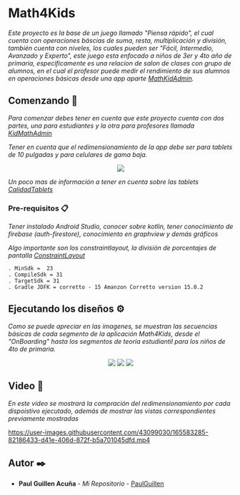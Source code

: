 # Math4Kids

_Este proyecto es la base de un juego llamado "Piensa rápido", el cual cuenta con operaciones báscias de suma, resta, multiplicación y división, también cuenta con  niveles, los cuales pueden ser "Fácil, Intermedio, Avanzado y Experto", este juego esta enfocado a niños de 3er y 4to año de primaria, especificamente es una relacion de salon de clases con grupo de alumnos, en el cual el profesor puede medir el rendimiento de sus alumnos en operaciones básicas desde una app aparte [MathKidAdmin](https://github.com/PaulGuillen/KidMathAdmin)._

## Comenzando 🚀
_Para comenzar debes tener en cuenta que este proyecto cuenta con dos partes, una para estudiantes y la otra para profesores llamada [KidMathAdmin](https://github.com/PaulGuillen/KidMathAdmin)_

_Tener en cuenta que el redimensionamiento de la app debe ser para tablets de 10 pulgadas y para celulares de gama baja._

<p align="center">
 <img src="https://i.postimg.cc/yx88xw0h/Redimensionamiento.png"/>
</p>

_Un poco mas de información a tener en cuenta sobre las tablets [CalidadTablets](https://developer.android.com/docs/quality-guidelines/tablet-app-quality?hl=es-419)_


### Pre-requisitos 📋

_Tener instalado Android Studio, conocer sobre kotlin, tener conocimiento de firebase (auth-firestore), conocimiento en graphview y demás gráficos_

_Algo importante son los constraintlayout, la división de porcentajes de pantalla [ConstraintLayout](https://www.geeksforgeeks.org/constraintlayout-in-android/)_

```
. MinSdk =  23
. CompileSdk = 31
. TargetSdk = 31
. Gradle JDFK = corretto - 15 Amanzon Corretto version 15.0.2 
```

## Ejecutando los diseños ⚙️

_Como se puede apreciar en las imagenes, se muestran las secuencias básicas de cada segmento de la aplicación Math4Kids, desde el "OnBoarding" hasta los segmentos de teoría estudiantil para los niños de 4to de primaria._

<p align="center">
 <img src="https://i.postimg.cc/XJsX3Vtc/vista-math4kids-uno.png"/>
 <img src="https://blogger.googleusercontent.com/img/b/R29vZ2xl/AVvXsEjJ0ulHXKDfiyYC40qrWu7X4YANwKf5HjXPbLIH5VJippMvAZLwL-CmkCEEaBESmFPT93pb94QZknrlwpDXt_W3kZRBGtSNaTxQIdKiC1K1fYNSHL_m7G9nUA6N_ks7jQrqbVN-dZ7chM9ME97L6wjABUmKNKSVxv1mrqFOjSJmjO4NsCpkaS0ZSdqd/s1433/vista_math4kids_dos.png"/>
 <img src="https://blogger.googleusercontent.com/img/b/R29vZ2xl/AVvXsEhOADRK8zpctgWdP-7rL48kuDQyFbevwq7gmWer_ax-4wC6I6aZI2sOT_TNTciIMROZlTfdOYD56Y_PDFMJu8AM5qiIhEflU6EpAy5Mu6VknvN_3zIP2R8y64ya-REkBKRgjDoxUAd26y6ouHMU0wQa1Xg5IwYCSScRGUBzAgqxBGHjaTdaUta5GPqc/w1475-h732/vista_math4kids_tres.png"/>
</p>

## Video 📄

_En este video se mostrará la compración del redimensionamiento por cada dispoistivo ejecutado, además de mostrar las vistas correspondientes previamente mostradas_

https://user-images.githubusercontent.com/43099030/165583285-82186433-d41e-406d-872f-b5a701045dfd.mp4

## Autor ✒️

* **Paul Guillen Acuña** - *Mi Repositorio* - [PaulGuillen](https://github.com/PaulGuillen?tab=repositories)

